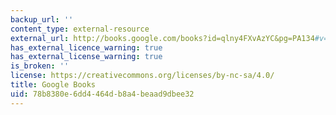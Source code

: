 ```yaml
---
backup_url: ''
content_type: external-resource
external_url: http://books.google.com/books?id=qlny4FXvAzYC&pg=PA134#v=onepage
has_external_licence_warning: true
has_external_license_warning: true
is_broken: ''
license: https://creativecommons.org/licenses/by-nc-sa/4.0/
title: Google Books
uid: 78b8380e-6dd4-464d-b8a4-beaad9dbee32
---
```

